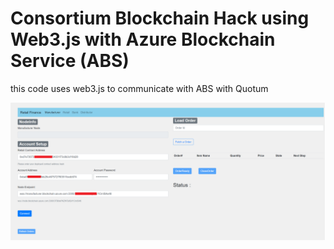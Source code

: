 # Consortium Blockchain Hack using Web3.js with Azure Blockchain Service (ABS)
this code uses web3.js to communicate with ABS with Quotum


![Image](./Img/hack.png)
